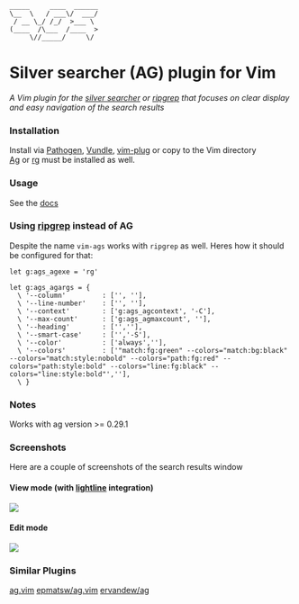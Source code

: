 ```
_____     ____  ______
\__  \   / ___\/  ___/
 / __ \_/ /_/  >___ \ 
(____  /\___  /____  >
     \//_____/     \/ 
```

# Silver searcher (AG) plugin for Vim
*A Vim plugin for the [silver searcher](https://github.com/ggreer/the_silver_searcher) or [ripgrep](https://github.com/BurntSushi/ripgrep) that focuses on clear display and easy navigation of the search results*  

### Installation   
Install via [Pathogen](https://github.com/tpope/vim-pathogen), [Vundle](https://github.com/gmarik/vundle), [vim-plug](https://github.com/junegunn/vim-plug) or copy to the Vim directory  
[Ag](https://github.com/ggreer/the_silver_searcher) or [rg](https://github.com/BurntSushi/ripgrep) must be installed as well.  

### Usage
See the [docs](https://github.com/gabesoft/vim-ags/blob/master/doc/ags.txt)  

### Using [ripgrep](https://github.com/BurntSushi/ripgrep) instead of AG  
Despite the name `vim-ags` works with `ripgrep` as well. Heres how it
should be configured for that:  
```
let g:ags_agexe = 'rg'

let g:ags_agargs = {
  \ '--column'         : ['', ''],
  \ '--line-number'    : ['', ''],
  \ '--context'        : ['g:ags_agcontext', '-C'],
  \ '--max-count'      : ['g:ags_agmaxcount', ''],
  \ '--heading'        : ['',''],
  \ '--smart-case'     : ['','-S'],
  \ '--color'          : ['always',''],
  \ '--colors'         : ['"match:fg:green" --colors="match:bg:black" --colors="match:style:nobold" --colors="path:fg:red" --colors="path:style:bold" --colors="line:fg:black" --colors="line:style:bold"',''],
  \ }
```

### Notes  
Works with ag version >= 0.29.1  

### Screenshots  
Here are a couple of screenshots of the search results window

#### View mode (with [lightline](https://github.com/itchyny/lightline.vim) integration)
<img src="https://github.com/gabesoft/vim-ags/raw/master/assets/screen-shot8.png" />

#### Edit mode
<img src="https://github.com/gabesoft/vim-ags/raw/master/assets/screen-shot6-edit-mode.png" />

### Similar Plugins
[ag.vim](https://github.com/rking/ag.vim)
[epmatsw/ag.vim](https://github.com/epmatsw/ag.vim)
[ervandew/ag](https://github.com/ervandew/ag)
